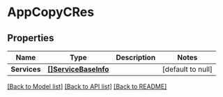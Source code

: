 # AppCopyCRes

## Properties
Name | Type | Description | Notes
------------ | ------------- | ------------- | -------------
**Services** | [**[]ServiceBaseInfo**](ServiceBaseInfo.md) |  | [default to null]

[[Back to Model list]](../README.md#documentation-for-models) [[Back to API list]](../README.md#documentation-for-api-endpoints) [[Back to README]](../README.md)


